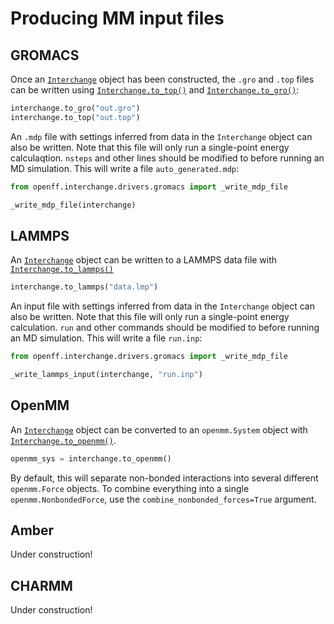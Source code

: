 # Producing MM input files

## GROMACS

Once an [`Interchange`] object has been constructed, the `.gro` and `.top` files
can be written using [`Interchange.to_top()`] and [`Interchange.to_gro()`]:

```python
interchange.to_gro("out.gro")
interchange.to_top("out.top")
```

An `.mdp` file with settings inferred from data in the `Interchange` object can
also be written. Note that this file will only run a single-point energy
calculaqtion. `nsteps` and other lines should be modified to before running an
MD simulation. This will write a file `auto_generated.mdp`:

```python
from openff.interchange.drivers.gromacs import _write_mdp_file

_write_mdp_file(interchange)
```

## LAMMPS

An [`Interchange`] object can be written to a LAMMPS data file with
[`Interchange.to_lammps()`]

```python
interchange.to_lammps("data.lmp")
```

An input file with settings inferred from data in the `Interchange` object can
also be written. Note that this file will only run a single-point energy
calculation. `run` and other commands should be modified to before running an
MD simulation. This will write a file `run.inp`:

```python
from openff.interchange.drivers.gromacs import _write_mdp_file

_write_lammps_input(interchange, "run.inp")
```

## OpenMM

An [`Interchange`] object can be converted to an `openmm.System` object with
[`Interchange.to_openmm()`].

```python
openmm_sys = interchange.to_openmm()
```

By default, this will separate non-bonded interactions into several different
`openmm.Force` objects. To combine everything into a single
`openmm.NonbondedForce`, use the `combine_nonbonded_forces=True` argument.

## Amber

Under construction!

## CHARMM

Under construction!

[`Interchange`]: openff.interchange.components.interchange.Interchange
[`Interchange.to_top()`]: openff.interchange.components.interchange.Interchange.to_top
[`Interchange.to_gro()`]: openff.interchange.components.interchange.Interchange.to_gro
[`Interchange.to_lammps()`]: openff.interchange.components.interchange.Interchange.to_lammps
[`Interchange.to_openmm()`]: openff.interchange.components.interchange.Interchange.to_openmm
